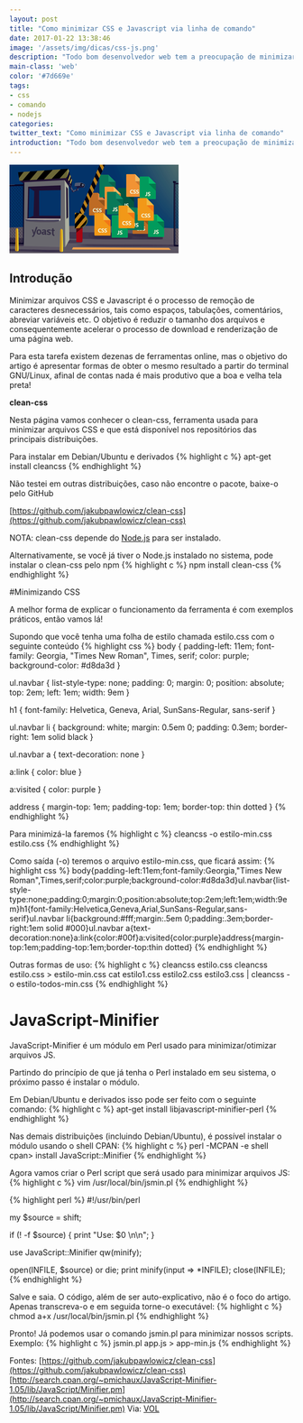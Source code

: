```yaml
---
layout: post
title: "Como minimizar CSS e Javascript via linha de comando"
date: 2017-01-22 13:38:46
image: '/assets/img/dicas/css-js.png'
description: "Todo bom desenvolvedor web tem a preocupação de minimizar seus arquivos CSS e Javascript a fim de otimizar a renderização de suas páginas."
main-class: 'web'
color: '#7d669e'
tags:
- css
- comando
- nodejs
categories:
twitter_text: "Como minimizar CSS e Javascript via linha de comando"
introduction: "Todo bom desenvolvedor web tem a preocupação de minimizar seus arquivos CSS e Javascript a fim de otimizar a renderização de suas páginas."
---
```


![CSS JS](/assets/img/dicas/css-js.png)

## Introdução


Minimizar arquivos CSS e Javascript é o processo de remoção de caracteres desnecessários, tais como espaços, tabulações, comentários, abreviar variáveis etc. O objetivo é reduzir o tamanho dos arquivos e consequentemente acelerar o processo de download e renderização de uma página web.

Para esta tarefa existem dezenas de ferramentas online, mas o objetivo do artigo é apresentar formas de obter o mesmo resultado a partir do terminal GNU/Linux, afinal de contas nada é mais produtivo que a boa e velha tela preta!

__clean-css__

Nesta página vamos conhecer o clean-css, ferramenta usada para minimizar arquivos CSS e que está disponível nos repositórios das principais distribuições.

Para instalar em Debian/Ubuntu e derivados
{% highlight c %}
apt-get install cleancss
{% endhighlight %}

Não testei em outras distribuições, caso não encontre o pacote, baixe-o pelo GitHub

[https://github.com/jakubpawlowicz/clean-css](https://github.com/jakubpawlowicz/clean-css)


NOTA: clean-css depende do [Node.js](http://nodejs.org/) para ser instalado.

Alternativamente, se você já tiver o Node.js instalado no sistema, pode instalar o clean-css pelo npm
{% highlight c %}
npm install clean-css
{% endhighlight %}

#Minimizando CSS

A melhor forma de explicar o funcionamento da ferramenta é com exemplos práticos, então vamos lá!

Supondo que você tenha uma folha de estilo chamada estilo.css com o seguinte conteúdo
{% highlight css %}
body {
	padding-left: 11em;
	font-family: Georgia, "Times New Roman", Times, serif;
	color: purple;
	background-color: #d8da3d 
}

ul.navbar {
	list-style-type: none;
	padding: 0;
	margin: 0;
	position: absolute;
	top: 2em;
	left: 1em;
	width: 9em 
}

h1 {
	font-family: Helvetica, Geneva, Arial, SunSans-Regular, sans-serif 
}

ul.navbar li {
	background: white;
	margin: 0.5em 0;
	padding: 0.3em;
	border-right: 1em solid black 
}

ul.navbar a {
	text-decoration: none 
}

a:link {
	color: blue 
}

a:visited {
	color: purple 
}

address {
	margin-top: 1em;
	padding-top: 1em;
	border-top: thin dotted 
}
{% endhighlight %}

Para minimizá-la faremos
{% highlight c %}
cleancss -o estilo-min.css estilo.css
{% endhighlight %}

Como saída (-o) teremos o arquivo estilo-min.css, que ficará assim:
{% highlight css %}
body{padding-left:11em;font-family:Georgia,"Times New Roman",Times,serif;color:purple;background-color:#d8da3d}ul.navbar{list-style-type:none;padding:0;margin:0;position:absolute;top:2em;left:1em;width:9em}h1{font-family:Helvetica,Geneva,Arial,SunSans-Regular,sans-serif}ul.navbar li{background:#fff;margin:.5em 0;padding:.3em;border-right:1em solid #000}ul.navbar a{text-decoration:none}a:link{color:#00f}a:visited{color:purple}address{margin-top:1em;padding-top:1em;border-top:thin dotted}
{% endhighlight %}

Outras formas de uso:
{% highlight c %}
cleancss estilo.css
cleancss estilo.css > estilo-min.css
cat estilo1.css estilo2.css estilo3.css | cleancss -o estilo-todos-min.css
{% endhighlight %}

# JavaScript-Minifier


JavaScript-Minifier é um módulo em Perl usado para minimizar/otimizar arquivos JS.

Partindo do princípio de que já tenha o Perl instalado em seu sistema, o próximo passo é instalar o módulo.

Em Debian/Ubuntu e derivados isso pode ser feito com o seguinte comando:
{% highlight c %}
apt-get install libjavascript-minifier-perl
{% endhighlight %}

Nas demais distribuições (incluindo Debian/Ubuntu), é possível instalar o módulo usando o shell CPAN:
{% highlight c %}
perl -MCPAN -e shell
cpan> install JavaScript::Minifier
{% endhighlight %}

Agora vamos criar o Perl script que será usado para minimizar arquivos JS:
{% highlight c %}
vim /usr/local/bin/jsmin.pl
{% endhighlight %}

{% highlight perl %}
#!/usr/bin/perl

my $source = shift;

if (! -f $source) { 
	print "Use: $0 <input-file>\n\n";
}

use JavaScript::Minifier qw(minify);

open(INFILE, $source) or die;
print minify(input => *INFILE);
close(INFILE);
{% endhighlight %}

Salve e saia. O código, além de ser auto-explicativo, não é o foco do artigo. Apenas transcreva-o e em seguida torne-o executável:
{% highlight c %}
chmod a+x /usr/local/bin/jsmin.pl
{% endhighlight %}

Pronto! Já podemos usar o comando jsmin.pl para minimizar nossos scripts. Exemplo:
{% highlight c %}
jsmin.pl app.js > app-min.js
{% endhighlight %}




Fontes: [https://github.com/jakubpawlowicz/clean-css](https://github.com/jakubpawlowicz/clean-css)
[http://search.cpan.org/~pmichaux/JavaScript-Minifier-1.05/lib/JavaScript/Minifier.pm](http://search.cpan.org/~pmichaux/JavaScript-Minifier-1.05/lib/JavaScript/Minifier.pm)
Via: [VOL](https://www.vivaolinux.com.br/artigo/Como-minimizar-CSS-e-Javascript-via-linha-de-comando)
